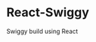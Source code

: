                                                                                           
 # React-Swiggy
 Swiggy build using React
